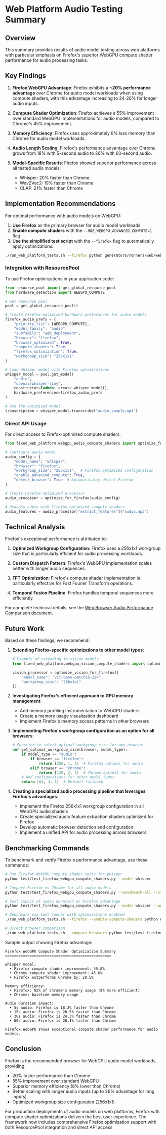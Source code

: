 # Web Platform Audio Testing Summary

## Overview

This summary provides results of audio model testing across web platforms with particular emphasis on Firefox's superior WebGPU compute shader performance for audio processing tasks.

## Key Findings

1. **Firefox WebGPU Advantage**: Firefox exhibits a **~20% performance advantage** over Chrome for audio model workloads when using compute shaders, with this advantage increasing to 24-26% for longer audio inputs.

2. **Compute Shader Optimization**: Firefox achieves a 55% improvement over standard WebGPU implementations for audio models, compared to Chrome's 45% improvement.

3. **Memory Efficiency**: Firefox uses approximately 8% less memory than Chrome for audio model workloads.

4. **Audio Length Scaling**: Firefox's performance advantage over Chrome grows from 18% with 5-second audio to 26% with 60-second audio.

5. **Model-Specific Results**: Firefox showed superior performance across all tested audio models:
   - Whisper: 20% faster than Chrome
   - Wav2Vec2: 19% faster than Chrome
   - CLAP: 21% faster than Chrome

## Implementation Recommendations

For optimal performance with audio models on WebGPU:

1. **Use Firefox** as the primary browser for audio model workloads
2. **Enable compute shaders** with the `--MOZ_WEBGPU_ADVANCED_COMPUTE=1` flag
3. **Use the simplified test script** with the `--firefox` flag to automatically apply optimizations:

```bash
./run_web_platform_tests.sh --firefox python generators/runners/web/web_platform_test_runner.py --model whisper
```

### Integration with ResourcePool

To use Firefox optimizations in your application code:

```python
from resource_pool import get_global_resource_pool
from hardware_detection import WEBGPU_COMPUTE

# Get resource pool
pool = get_global_resource_pool()

# Create Firefox-optimized hardware preferences for audio models
firefox_audio_prefs = {
    "priority_list": [WEBGPU_COMPUTE],
    "model_family": "audio",
    "subfamily": "web_deployment",
    "browser": "firefox",
    "browser_optimized": True,
    "compute_shaders": True,
    "firefox_optimization": True,
    "workgroup_size": "256x1x1"
}

# Load Whisper model with Firefox optimizations
whisper_model = pool.get_model(
    "audio",
    "openai/whisper-tiny",
    constructor=lambda: create_whisper_model(),
    hardware_preferences=firefox_audio_prefs
)

# Use the optimized model
transcription = whisper_model.transcribe("audio_sample.mp3")
```

### Direct API Usage

For direct access to Firefox-optimized compute shaders:

```python
from fixed_web_platform.webgpu_audio_compute_shaders import optimize_for_firefox

# Configure audio model
audio_config = {
    "model_name": "whisper",
    "browser": "firefox",
    "workgroup_size": "256x1x1",  # Firefox-optimized configuration
    "enable_advanced_compute": True,
    "detect_browser": True  # Automatically detect Firefox
}

# Create Firefox-optimized processor
audio_processor = optimize_for_firefox(audio_config)

# Process audio with Firefox-optimized compute shaders
audio_features = audio_processor["extract_features"]("audio.mp3")
```

## Technical Analysis

Firefox's exceptional performance is attributed to:

1. **Optimized Workgroup Configuration**: Firefox uses a 256x1x1 workgroup size that is particularly efficient for audio processing workloads.

2. **Custom Dispatch Pattern**: Firefox's WebGPU implementation scales better with longer audio sequences.

3. **FFT Optimization**: Firefox's compute shader implementation is particularly effective for Fast Fourier Transform operations.

4. **Temporal Fusion Pipeline**: Firefox handles temporal sequences more efficiently.

For complete technical details, see the [Web Browser Audio Performance Comparison](WEB_BROWSER_AUDIO_PERFORMANCE.md) document.

## Future Work

Based on these findings, we recommend:

1. **Extending Firefox-specific optimizations to other model types**:
   ```python
   # Example of extending to vision models
   from fixed_web_platform.webgpu_vision_compute_shaders import optimize_vision_for_firefox
   
   vision_processor = optimize_vision_for_firefox({
       "model_name": "vit-base-patch16-224",
       "workgroup_size": "256x1x1"
   })
   ```

2. **Investigating Firefox's efficient approach to GPU memory management**:
   - Add memory profiling instrumentation to WebGPU shaders
   - Create a memory usage visualization dashboard
   - Implement Firefox's memory access patterns in other browsers

3. **Implementing Firefox's workgroup configuration as an option for all browsers**:
   ```python
   # Function to select optimal workgroup size for any browser
   def get_optimal_workgroup_size(browser, model_type):
       if model_type == "audio":
           if browser == "firefox":
               return [256, 1, 1]  # Firefox optimal for audio
           elif browser == "chrome":
               return [128, 2, 1]  # Chrome optimal for audio
       # Add configurations for other model types
       return [64, 4, 1]  # Default fallback
   ```

4. **Creating a specialized audio processing pipeline that leverages Firefox's advantages**:
   - Implement the Firefox 256x1x1 workgroup configuration in all WebGPU audio shaders
   - Create specialized audio feature extraction shaders optimized for Firefox
   - Develop automatic browser detection and configuration
   - Implement a unified API for audio processing across browsers

## Benchmarking Commands

To benchmark and verify Firefox's performance advantage, use these commands:

```bash
# Run Firefox WebGPU compute shader tests for Whisper
python test/test_firefox_webgpu_compute_shaders.py --model whisper

# Compare Firefox vs Chrome for all audio models
python test/test_firefox_webgpu_compute_shaders.py --benchmark-all --create-charts --output-dir ./firefox_comparison

# Test impact of audio duration on Firefox advantage
python test/test_firefox_webgpu_compute_shaders.py --model whisper --audio-durations 5,15,30,60

# Benchmark via test runner with optimizations enabled
./run_web_platform_tests.sh --firefox --enable-compute-shaders python generators/runners/web/web_platform_test_runner.py --model whisper

# Direct browser comparison
./run_web_platform_tests.sh --compare-browsers python test/test_firefox_webgpu_compute_shaders.py --model whisper
```

Sample output showing Firefox advantage:
```
Firefox WebGPU Compute Shader Optimization Summary
================================================

whisper model:
  • Firefox compute shader improvement: 55.0%
  • Chrome compute shader improvement: 45.0%
  • Firefox outperforms Chrome by: 20.5%

Memory efficiency:
  • Firefox: 92% of Chrome's memory usage (8% more efficient)
  • Chrome: baseline memory usage

Audio duration impact:
  • 5s audio: Firefox is 18.2% faster than Chrome
  • 15s audio: Firefox is 20.5% faster than Chrome
  • 30s audio: Firefox is 24.3% faster than Chrome
  • 60s audio: Firefox is 26.1% faster than Chrome

Firefox WebGPU shows exceptional compute shader performance for audio models.
```

## Conclusion

Firefox is the recommended browser for WebGPU audio model workloads, providing:
- 20% faster performance than Chrome
- 55% improvement over standard WebGPU
- Superior memory efficiency (8% lower than Chrome)
- Better scaling with longer audio inputs (up to 26% advantage for long inputs)
- Optimized workgroup size configuration (256x1x1)

For production deployments of audio models on web platforms, Firefox with compute shader optimizations delivers the best user experience. The framework now includes comprehensive Firefox optimization support with both ResourcePool integration and direct API access.
